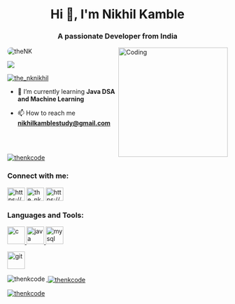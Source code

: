 <h1 align="center">Hi 👋, I'm Nikhil Kamble</h1>
<h3 align="center">A passionate Developer from India</h3>
<img align="right" alt="Coding" width="250" src="https://cdn.dribbble.com/users/1162077/screenshots/3848914/programmer.gif">
<p align="left"> <img src="https://komarev.com/ghpvc/?username=theNKCode&label=Profile%20views&color=0e75b6&style=flat" alt="theNK" style="border-radius: 8px"/>  </p>

<p align="left"> <a href="https://www.linkedin.com/in/nikhil-kamble-540248214/" target="blank"> <img src="https://img.shields.io/badge/LinkedIn-0077B5?style=for-the-badge&logo=linkedin&logoColor=white"/> </a> </p>
<p align="left"> <a href="https://twitter.com/the_nknikhil" target="blank"><img src="https://img.shields.io/badge/Twitter-1DA1F2?style=for-the-badge&logo=twitter&logoColor=white" alt="the_nknikhil" /></a> </p>

- 🌱 I’m currently learning **Java DSA and Machine Learning**

- 📫 How to reach me **nikhilkamblestudy@gmail.com**
<br>
<br>
<p align="left"> <a href="https://github.com/ryo-ma/github-profile-trophy"><img src="https://github-profile-trophy.vercel.app/?username=thenkcode" alt="thenkcode" /></a> </p>


<h3 align="left">Connect with me:</h3>
<p align="left">

<a href="https://www.linkedin.com/in/nikhil-kamble-540248214/" target="blank"><img align="center" src="https://upload.wikimedia.org/wikipedia/commons/8/81/LinkedIn_icon.svg" alt="https://www.linkedin.com/in/nikhil-kamble-540248214/" height="30" width="40" /></a>
<a href="https://twitter.com/the_nknikhil" target="blank"><img align="center" src="https://upload.wikimedia.org/wikipedia/commons/6/6f/Logo_of_Twitter.svg" alt="the_nknikhil" height="30" width="40" /></a>
<a href="https://www.instagram.com/the_nikhilkamble/" target="blank"><img align="center" src="https://upload.wikimedia.org/wikipedia/commons/e/e7/Instagram_logo_2016.svg" alt="https://www.instagram.com/the_nikhilkamble/" height="30" width="40" /></a>
</p>

<h3 align="left">Languages and Tools:</h3>
<p align="left"> <a href="https://www.cprogramming.com/" target="_blank" rel="noreferrer"> <img src="https://upload.wikimedia.org/wikipedia/commons/1/18/C_Programming_Language.svg" alt="c" width="40" height="40"/> 
</a> <a href="https://www.java.com" target="_blank" rel="noreferrer"> <img src="https://upload.wikimedia.org/wikipedia/en/thumb/3/30/Java_programming_language_logo.svg/800px-Java_programming_language_logo.svg.png" alt="java" width="40" height="40"/> 
</a> <a href="https://www.mysql.com/" target="_blank" rel="noreferrer"> <img src="https://1000logos.net/wp-content/uploads/2020/08/MySQL-Logo.png" alt="mysql" width="40" height="40"/> </a> </p>
</a> <a href="https://git-scm.com/" target="_blank" rel="noreferrer"> <img src="https://www.vectorlogo.zone/logos/git-scm/git-scm-icon.svg" alt="git" width="40" height="40"/>

<p><img align="left" src="https://github-readme-stats.vercel.app/api/top-langs?username=thenkcode&show_icons=true&locale=en&layout=donut&theme=transparent" alt="thenkcode" /></p>

<p>&nbsp;<img align="center" src="https://github-readme-stats.vercel.app/api?username=thenkcode&show_icons=true&locale=en&theme=transparent" alt="thenkcode" /></p>

<p><img align="center" src="https://github-readme-streak-stats.herokuapp.com/?user=thenkcode&theme=transparent" alt="thenkcode" /></p>
